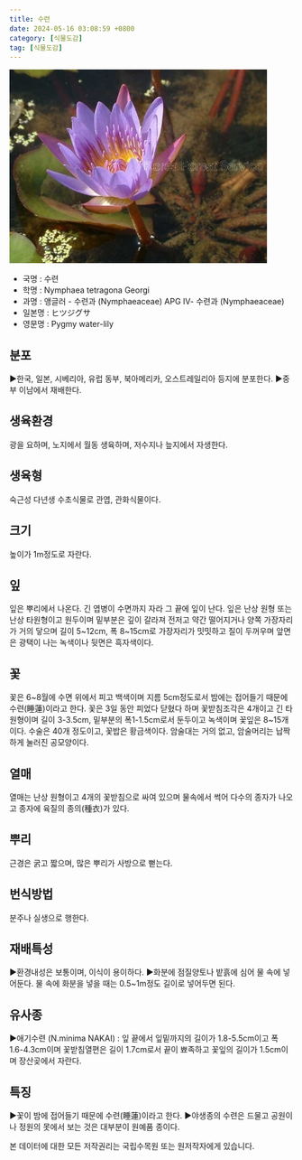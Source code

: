 ```yaml
---
title: 수련
date: 2024-05-16 03:08:59 +0800
category: [식물도감]
tag: [식물도감]
---
```




![수련](/assets/img/fileUpload/plants/basic/Nymphaeaceae/Nymphaea/12024/1_th2.JPG)
- 국명 : 수련
- 학명 : Nymphaea tetragona Georgi
- 과명 : 앵글러 - 수련과 (Nymphaeaceae) APG Ⅳ- 수련과 (Nymphaeaceae)
- 일본명 : ヒツジグサ
- 영문명 : Pygmy water-lily


## 분포
▶한국, 일본, 시베리아, 유럽 동부, 북아메리카, 오스트레일리아 등지에 분포한다.
▶중부 이남에서 재배한다.
## 생육환경
광을 요하며, 노지에서 월동 생육하며, 저수지나 늪지에서 자생한다.
## 생육형
숙근성 다년생 수초식물로 관엽, 관화식물이다.
## 크기
높이가 1m정도로 자란다.
## 잎
잎은 뿌리에서 나온다. 긴 엽병이 수면까지 자라 그 끝에 잎이 난다. 잎은 난상 원형 또는 난상 타원형이고 원두이며 밑부분은 깊이 갈라져 전저고 약간 떨어지거나 양쪽 가장자리가 거의 닿으며 길이 5~12cm, 폭 8~15cm로 가장자리가 밋밋하고 질이 두꺼우며 앞면은 광택이 나는 녹색이나 뒷면은 흑자색이다.
## 꽃
꽃은 6~8월에 수면 위에서 피고 백색이며 지름 5cm정도로서 밤에는 접어들기 때문에 수련(睡蓮)이라고 한다. 꽃은 3일 동안 피었다 닫혔다 하며 꽃받침조각은 4개이고 긴 타원형이며 길이 3-3.5cm, 밑부분의 폭1-1.5cm로서 둔두이고 녹색이며 꽃잎은 8~15개이다. 수술은 40개 정도이고, 꽃밥은 황금색이다. 암술대는 거의 없고, 암술머리는 납짝하게 눌러진 공모양이다.
## 열매
열매는 난상 원형이고 4개의 꽃받침으로 싸여 있으며 물속에서 썩어 다수의 종자가 나오고 종자에 육질의 종의(種衣)가 있다.
## 뿌리
근경은 굵고 짧으며, 많은 뿌리가 사방으로 뻗는다.
## 번식방법
분주나 실생으로 행한다.
## 재배특성
▶환경내성은 보통이며, 이식이 용이하다. 
▶화분에 점질양토나 밭흙에 심어 물 속에 넣어둔다. 물 속에 화분을 넣을 때는 0.5~1m정도 길이로 넣어두면 된다.
## 유사종
▶애기수련 (N.minima NAKAI) : 잎 끝에서 잎밑까지의 길이가 1.8-5.5cm이고 폭 1.6-4.3cm이며 꽃받침열편은 길이 1.7cm로서 끝이 뾰족하고 꽃잎의 길이가   1.5cm이며 장산곶에서 자란다.
## 특징
▶꽃이 밤에 접어들기 때문에 수련(睡蓮)이라고 한다.
▶야생종의 수련은 드물고 공원이나 정원의 못에서 보는 것은 대부분이 원예품  종이다.






본 데이터에 대한 모든 저작권리는 국립수목원 또는 원저작자에게 있습니다.
